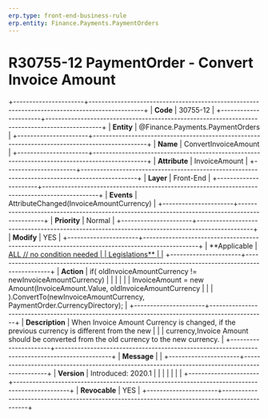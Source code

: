 ```yaml
---
erp.type: front-end-business-rule
erp.entity: Finance.Payments.PaymentOrders
---
```


# R30755-12 PaymentOrder - Convert Invoice Amount
+----------------------+-----------------------------------------------------------------------------------------------+
| **Code**             | 30755-12                                                                                      |
+----------------------+-----------------------------------------------------------------------------------------------+
| **Entity**           | @Finance.Payments.PaymentOrders                                                                                  |
+----------------------+-----------------------------------------------------------------------------------------------+
| **Name**             | ConvertInvoiceAmount                                                                          |
+----------------------+-----------------------------------------------------------------------------------------------+
| **Attribute**        | InvoiceAmount                                                                                 |
+----------------------+-----------------------------------------------------------------------------------------------+
| **Layer**            | Front-End                                                                                     |
+----------------------+-----------------------------------------------------------------------------------------------+
| **Events**           | AttributeChanged(InvoiceAmountCurrency)                                                       |
+----------------------+-----------------------------------------------------------------------------------------------+
| **Priority**         | Normal                                                                                        |
+----------------------+-----------------------------------------------------------------------------------------------+
| **Modify**           | YES                                                                                           |
+----------------------+-----------------------------------------------------------------------------------------------+
| **Applicable         | [ALL // no condition needed                                                                   |
| Legislations**       | ](https://confluence.erp.net/display/techdoc/Country+Specific+Functionality)                  |
+----------------------+-----------------------------------------------------------------------------------------------+
| **Action**           | if( oldInvoiceAmountCurrency != newInvoiceAmountCurrency)                                     |
|                      |                                                                                               |
|                      | InvoiceAmount = new Amount(InvoiceAmount.Value, oldInvoiceAmountCurrency                      |
|                      | ).ConvertTo(newInvoiceAmountCurrency, PaymentOrder.CurrencyDirectory);                        |
+----------------------+-----------------------------------------------------------------------------------------------+
| **Description**      | When Invoice Amount Currency is changed, if the previous currency is different from the new   |
|                      | currency,Invoice Amount should be converted from the old currency to the new currency.        |
+----------------------+-----------------------------------------------------------------------------------------------+
| **Message**          |                                                                                               |
+----------------------+-----------------------------------------------------------------------------------------------+
| **Version**          | Introduced: 2020.1                                                                            |
|                      |                                                                                               |
|                      |                                                                                               |
+----------------------+-----------------------------------------------------------------------------------------------+
| **Revocable**        | YES                                                                                           |
+----------------------+-----------------------------------------------------------------------------------------------+

  

  

  
